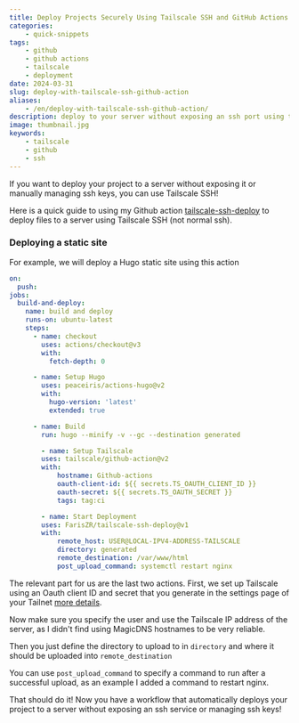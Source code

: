 ```yaml
---
title: Deploy Projects Securely Using Tailscale SSH and GitHub Actions
categories: 
    - quick-snippets
tags:
    - github
    - github actions
    - tailscale
    - deployment
date: 2024-03-31
slug: deploy-with-tailscale-ssh-github-action
aliases:
    - /en/deploy-with-tailscale-ssh-github-action/
description: deploy to your server without exposing an ssh port using tailscale-ssh-deploy, a GitHub action that utilizes Tailscale SSH.
image: thumbnail.jpg
keywords: 
    - tailscale
    - github 
    - ssh
---
```


If you want to deploy your project to a server without exposing it or manually managing ssh keys, you can use Tailscale SSH!

Here is a quick guide to using my Github action [tailscale-ssh-deploy](https://github.com/FarisZR/tailscale-ssh-deploy) to deploy files to a server using Tailscale SSH (not normal ssh).

### Deploying a static site

For example, we will deploy a Hugo static site using this action

```yaml
on:
  push:
jobs:
  build-and-deploy:
    name: build and deploy
    runs-on: ubuntu-latest
    steps:
      - name: checkout
        uses: actions/checkout@v3
        with:
          fetch-depth: 0

      - name: Setup Hugo
        uses: peaceiris/actions-hugo@v2
        with:
          hugo-version: 'latest'
          extended: true

      - name: Build
        run: hugo --minify -v --gc --destination generated

        - name: Setup Tailscale
        uses: tailscale/github-action@v2
        with:
            hostname: Github-actions
            oauth-client-id: ${{ secrets.TS_OAUTH_CLIENT_ID }}
            oauth-secret: ${{ secrets.TS_OAUTH_SECRET }}
            tags: tag:ci

        - name: Start Deployment
        uses: FarisZR/tailscale-ssh-deploy@v1
        with:
            remote_host: USER@LOCAL-IPV4-ADDRESS-TAILSCALE
            directory: generated
            remote_destination: /var/www/html
            post_upload_command: systemctl restart nginx
```

The relevant part for us are the last two actions.
First, we set up Tailscale using an Oauth client ID and secret that you generate in the settings page of your Tailnet [more details](https://tailscale.com/kb/1215/oauth-clients).

Now make sure you specify the user and use the Tailscale IP address of the server, as I didn't find using MagicDNS hostnames to be very reliable.

Then you just define the directory to upload to in `directory` and where it should be uploaded into `remote_destination`

You can use `post_upload_command` to specify a command to run after a successful upload, as an example I added a command to restart nginx.

That should do it! Now you have a workflow that automatically deploys your project to a server without exposing an ssh service or managing ssh keys!